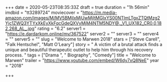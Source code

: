 +++
date = 2020-05-23T08:35:33Z
draft = true
duration = "1h 56min"
imdbid = "tt3289724"
moviecover = "https://m.media-amazon.com/images/M/MV5BMjIxMjUwMjItMGIxYS00NTlmLTgxZTQtMzg2Yjc1ZWQ3YTYxXkEyXkFqcGdeQXVyMjM4NTM5NDY@._V1_UX182_CR0,0,182,268_AL_.jpg"
rating = "6.2"
server1 = "https://e.dardarkom.online/mv/367522"
server2 = ""
server3 = ""
server4 = ""
server5 = ""
slug = "Welcome to Marwen 2018"
stars = ["Steve Carell", "Falk Hentschel", "Matt O'Leary"]
story = " A victim of a brutal attack finds a unique and beautiful therapeutic outlet to help him through his recovery process. "
tags = ["Drama ", " Biography", "Comedy"]
title = "Welcome to Marwen"
trailer = "https://www.youtube.com/embed/W6dy7xQ8NeE"
year = "2018"

+++
